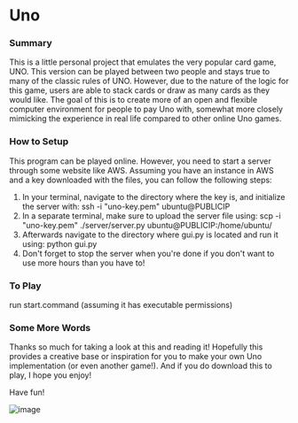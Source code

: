 # Uno

### Summary
This is a little personal project that emulates the very popular card game, UNO. This version can be played between two people and stays true to many of the classic rules of UNO. However, due to the nature of the logic for this game, users are able to stack cards or draw as many cards as they would like. The goal of this is to create more of an open and flexible computer environment for people to pay Uno with, somewhat more closely mimicking the experience in real life compared to other online Uno games. 

### How to Setup
This program can be played online. However, you need to start a server through some website like AWS. Assuming you have an instance in AWS and a key downloaded with the files, you can follow the following steps:
1. In your terminal, navigate to the directory where the key is, and initialize the server with: ssh -i "uno-key.pem" ubuntu@PUBLICIP
2. In a separate terminal, make sure to upload the server file using: scp -i "uno-key.pem" ./server/server.py ubuntu@PUBLICIP:/home/ubuntu/
3. Afterwards navigate to the directory where gui.py is located and run it using: python gui.py
4. Don't forget to stop the server when you're done if you don't want to use more hours than you have to!

### To Play
run start.command (assuming it has executable permissions)

### Some More Words
Thanks so much for taking a look at this and reading it! Hopefully this provides a creative base or inspiration for you to make your own Uno implementation (or even another game!). And if you do download this to play, I hope you enjoy!

Have fun!

![image](https://github.com/user-attachments/assets/086194b8-d9a0-4a95-bc68-9bd7435adc04)
